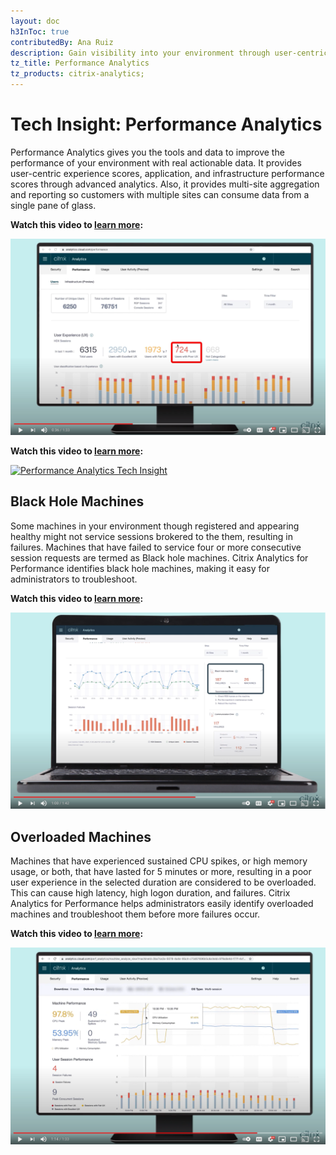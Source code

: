 ```yaml
---
layout: doc
h3InToc: true
contributedBy: Ana Ruiz
description: Gain visibility into your environment through user-centric experience scores, application & infrastructure performance scores with Performance Analytics.
tz_title: Performance Analytics
tz_products: citrix-analytics;
---
```

# Tech Insight: Performance Analytics

Performance Analytics gives you the tools and data to improve the performance of your environment with real actionable data. It provides user-centric experience scores, application, and infrastructure performance scores through advanced analytics. Also, it provides multi-site aggregation and reporting so customers with multiple sites can consume data from a single pane of glass.

**Watch this video to [learn more](https://www.youtube.com/watch?v=PIoHIM8NGEM&ab_channel=Citrix):**

[![Tech Insight-Performance Analytics Overview](/en-us/tech-zone/learn/media/tech-insights_performance-analytics_overview.png)](https://www.youtube.com/watch?v=PIoHIM8NGEM&ab_channel=Citrix)

**Watch this video to [learn more](https://www.youtube.com/watch?v=nVdtKYY4oBc):**

[![Performance Analytics Tech Insight](/en-us/tech-zone/learn/media/shared_video-placeholder.png)](https://www.youtube.com/watch?v=nVdtKYY4oBc)

## Black Hole Machines

Some machines in your environment though registered and appearing healthy might not service sessions brokered to the them, resulting in failures. Machines that have failed to service four or more consecutive session requests are termed as Black hole machines. Citrix Analytics for Performance identifies black hole machines, making it easy for administrators to troubleshoot.

**Watch this video to [learn more](https://www.youtube.com/watch?v=9tC3vtwR7Hk&ab_channel=Citrix):**

[![Tech Insight-Performance Analytics Black Hole Machines](/en-us/tech-zone/learn/media/tech-insights_performance-analytics_black-hole-machines.png)](https://www.youtube.com/watch?v=9tC3vtwR7Hk&ab_channel=Citrix)

## Overloaded Machines

Machines that have experienced sustained CPU spikes, or high memory usage, or both, that have lasted for 5 minutes or more, resulting in a poor user experience in the selected duration are considered to be overloaded. This can cause high latency, high logon duration, and failures. Citrix Analytics for Performance helps administrators easily identify overloaded machines and troubleshoot them before more failures occur.

**Watch this video to [learn more](https://www.youtube.com/watch?v=e02ZM0UTUwo&ab_channel=Citrix):**

[![Tech Insight-Performance Analytics Overloaded Machines](/en-us/tech-zone/learn/media/tech-insights_performance-analytics_overloaded-machines.png)](https://www.youtube.com/watch?v=e02ZM0UTUwo&ab_channel=Citrix)
